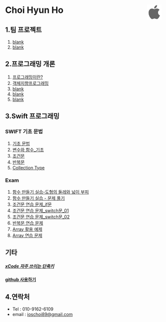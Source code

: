 Choi Hyun Ho<a href="./README.md"><img src="./Outline_img/apple.png" align="right" height="48" ></a>
===============================

1.팀 프로젝트
-------------------------------------
1. [blank]()
2. [blank]()

2.프로그래밍 개론
--------------------------------------
1. [프로그래밍이란?]()
2. [객체지향프로그래밍](./ClassStudy/180110/README.md)
3. [blank]()
4. [blank]()
5. [blank]()

3.Swift 프로그래밍
-------------------------------------
### SWIFT 기초 문법
1. [기초 문법](./ClassStudy/180111/README.md)
2. [변수와 함수_기초](./ClassStudy/180115/README.md)
3. [조건문](./ClassStudy/180116/README.md)
4. [반복문]()
5. [Collection Type](./ClassStudy/180119/README.md)

### Exam

1. [함수 만들기 실습-도형의 둘레와 넓이 부피](./Practice/FunctionExam01.swift)
2. [함수 만들기 실습 - 문제 풀기](./Practice/180115/ViewController.swift)
3. [조건문 연습 문제_if문](./Practice/180116/Examif/Examif/ViewController.swift)
4. [조건문 연습 문제_switch문_01](./Practice/180116/Examswitch/Examswitch/ViewController.swift)
5. [조건문 연습 문제_switch문_02](./Practice/180116/Examswitch02/Examswitch02/ViewController.swift)
6. [반복문 연습 문제](./Practice/180118/Examfor/Examfor/ViewController.swift)
7. [Array 활용 예제](./Practice/180119/ExamArray/ExamArray/ViewController.swift)
8. [Array 연습 문제]()

기타
-------------------------------------
##### [xCode 자주 쓰이는 단축키](./ClassStudy/HotKey/README.md)
#### [github 사용하기](./ClassStudy/Github_Study)
4.연락처
--------------------------------------
* Tel : 010-9162-6109
* email : ioschoi89@gmail.com